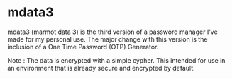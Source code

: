 # mdata3
mdata3 (marmot data 3) is the third version of a password manager I've made for my personal use. The major change with this version is the inclusion of a One Time Password (OTP) Generator.

Note : The data is encrypted with a simple cypher. This intended for use in an environment that is already secure and encrypted by default. 
